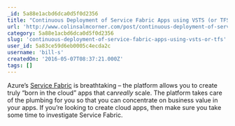 ```yaml
---
_id: 5a88e1acbd6dca0d5f0d2356
title: "Continuous Deployment of Service Fabric Apps using VSTS (or TFS)"
url: 'http://www.colinsalmcorner.com/post/continuous-deployment-of-service-fabric-apps-using-vsts-or-tfs'
category: 5a88e1acbd6dca0d5f0d2356
slug: 'continuous-deployment-of-service-fabric-apps-using-vsts-or-tfs'
user_id: 5a83ce59d6eb0005c4ecda2c
username: 'bill-s'
createdOn: '2016-05-07T08:37:21.000Z'
tags: []
---
```


Azure’s <a href="https://azure.microsoft.com/en-us/documentation/articles/service-fabric-overview/" target="_blank">Service Fabric</a> is breathtaking – the platform allows you to create truly “born in the cloud” apps that can<em>really</em> scale. The platform takes care of the plumbing for you so that you can concentrate on business value in your apps. If you’re looking to create cloud apps, then make sure you take some time to investigate Service Fabric.
